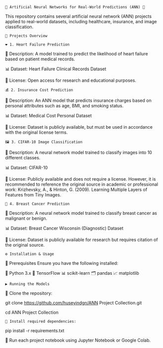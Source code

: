     🚀 Artificial Neural Networks for Real-World Predictions (ANN) 🤖
This repository contains several artificial neural network (ANN) projects applied to real-world datasets, including healthcare, insurance, and image classification.

    📌 Projects Overview
    
    ❤️ 1. Heart Failure Prediction
    
📝 Description: A model trained to predict the likelihood of heart failure based on patient medical records.

📊 Dataset: Heart Failure Clinical Records Dataset

📜 License: Open access for research and educational purposes.

    💰 2. Insurance Cost Prediction
    
📝 Description: An ANN model that predicts insurance charges based on personal attributes such as age, BMI, and smoking status.

📊 Dataset: Medical Cost Personal Dataset

📜 License: Dataset is publicly available, but must be used in accordance with the original license terms.

    🖼️ 3. CIFAR-10 Image Classification
    
📝 Description: A neural network model trained to classify images into 10 different classes.

📊 Dataset: CIFAR-10

📜 License: Publicly available and does not require a license. However, it is recommended to reference the original source in academic or professional work:
Krizhevsky, A., & Hinton, G. (2009). Learning Multiple Layers of Features from Tiny Images.

    🏥 4. Breast Cancer Prediction

📝 Description: A neural network model trained to classify breast cancer as malignant or benign.

📊 Dataset: Breast Cancer Wisconsin (Diagnostic) Dataset

📜 License: Dataset is publicly available for research but requires citation of the original source.

    ⚙️ Installation & Usage
📌 Prerequisites
Ensure you have the following installed:

🐍 Python 3.x
🔢 TensorFlow
📊 scikit-learn
🗂️ pandas
📈 matplotlib

    ▶️ Running the Models
🔹 Clone the repository:

git clone https://github.com/huseyindgn/ANN Project Collection.git

cd ANN Project Collection

    🔹 Install required dependencies:

pip install -r requirements.txt

🔹 Run each project notebook using Jupyter Notebook or Google Colab.

